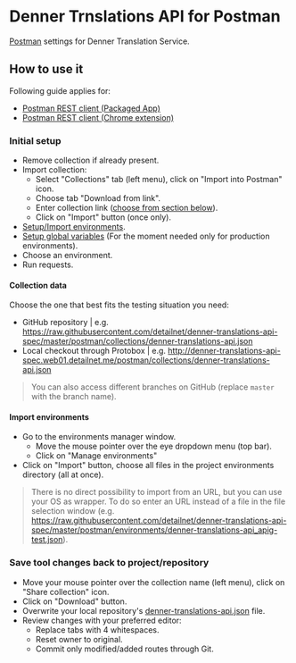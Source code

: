 # Denner Trnslations API for Postman
[Postman](https://www.getpostman.com/) settings for Denner Translation Service.

## How to use it
Following guide applies for:

- [Postman REST client (Packaged App)](https://www.getpostman.com/)
- [Postman REST client (Chrome extension)](https://chrome.google.com/webstore/detail/postman-rest-client/fdmmgilgnpjigdojojpjoooidkmcomcm)

### Initial setup
 
- Remove collection if already present.
- Import collection:
  - Select "Collections" tab (left menu), click on "Import into Postman" icon.
  - Choose tab "Download from link".
  - Enter collection link ([choose from section below](#collection-data)).
  - Click on "Import" button (once only).
- [Setup/Import environments](#import-environments).
- [Setup global variables](#setup-global-variables) (For the moment needed only for production environments).
- Choose an environment.
- Run requests.

#### Collection data

Choose the one that best fits the testing situation you need:

- GitHub repository | e.g. https://raw.githubusercontent.com/detailnet/denner-translations-api-spec/master/postman/collections/denner-translations-api.json
- Local checkout through Protobox | e.g. http://denner-translations-api-spec.web01.detailnet.me/postman/collections/denner-translations-api.json

> You can also access different branches on GitHub (replace `master` with the branch name).

#### Import environments

- Go to the environments manager window.
  - Move the mouse pointer over the eye dropdown menu (top bar).
  - Click on "Manage environments"
- Click on "Import" button, choose all files in the project environments directory (all at once).

> There is no direct possibility to import from an URL, but you can use your OS as wrapper. 
> To do so enter an URL instead of a file in the file selection window (e.g. https://raw.githubusercontent.com/detailnet/denner-translations-api-spec/master/postman/environments/denner-translations-api_apig-test.json).

### Save tool changes back to project/repository

- Move your mouse pointer over the collection name (left menu), click on "Share collection" icon.
- Click on "Download" button.
- Overwrite your local repository's [denner-translations-api.json](collections/denner-translations-api.json) file.
- Review changes with your preferred editor:
  - Replace tabs with 4 whitespaces.
  - Reset owner to original.
  - Commit only modified/added routes through Git.
